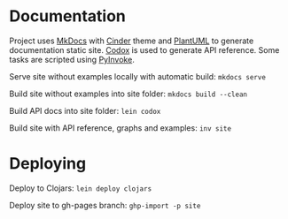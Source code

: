 # Documentation

Project uses [MkDocs](http://www.mkdocs.org/) with [Cinder](https://github.com/chrissimpkins/cinder) theme and [PlantUML](http://plantuml.com/) to generate documentation static site.
[Codox](https://github.com/weavejester/codox) is used to generate API reference.
Some tasks are scripted using [PyInvoke](http://www.pyinvoke.org/).

Serve site without examples locally with automatic build: `mkdocs serve`

Build site without examples into site folder: `mkdocs build --clean`

Build API docs into site folder: `lein codox`

Build site with API reference, graphs and examples: `inv site`

# Deploying

Deploy to Clojars: `lein deploy clojars`

Deploy site to gh-pages branch: `ghp-import -p site`